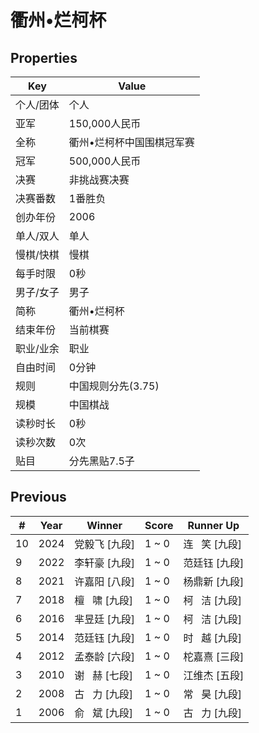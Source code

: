 # 衢州•烂柯杯

## Properties

| Key | Value |
| --- | ----- |
| 个人/团体 | 个人 |
| 亚军 | 150,000人民币 |
| 全称 | 衢州•烂柯杯中国围棋冠军赛 |
| 冠军 | 500,000人民币 |
| 决赛 | 非挑战赛决赛 |
| 决赛番数 | 1番胜负 |
| 创办年份 | 2006 |
| 单人/双人 | 单人 |
| 慢棋/快棋 | 慢棋 |
| 每手时限 | 0秒 |
| 男子/女子 | 男子 |
| 简称 | 衢州•烂柯杯 |
| 结束年份 | 当前棋赛 |
| 职业/业余 | 职业 |
| 自由时间 | 0分钟 |
| 规则 | 中国规则分先(3.75) |
| 规模 | 中国棋战 |
| 读秒时长 | 0秒 |
| 读秒次数 | 0次 |
| 贴目 | 分先黑贴7.5子 |

## Previous

| # | Year | Winner | Score | Runner Up |
| --- | --- | --- | --- | --- |
| 10 | 2024 | 党毅飞 [九段] | 1 ~ 0 | 连   笑 [九段] |
| 9 | 2022 | 李轩豪 [九段] | 1 ~ 0 | 范廷钰 [九段] |
| 8 | 2021 | 许嘉阳 [八段] | 1 ~ 0 | 杨鼎新 [九段] |
| 7 | 2018 | 檀   啸 [九段] | 1 ~ 0 | 柯   洁 [九段] |
| 6 | 2016 | 芈昱廷 [九段] | 1 ~ 0 | 柯   洁 [九段] |
| 5 | 2014 | 范廷钰 [九段] | 1 ~ 0 | 时   越 [九段] |
| 4 | 2012 | 孟泰龄 [六段] | 1 ~ 0 | 柁嘉熹 [三段] |
| 3 | 2010 | 谢   赫 [七段] | 1 ~ 0 | 江维杰 [五段] |
| 2 | 2008 | 古   力 [九段] | 1 ~ 0 | 常   昊 [九段] |
| 1 | 2006 | 俞   斌 [九段] | 1 ~ 0 | 古   力 [九段] |

